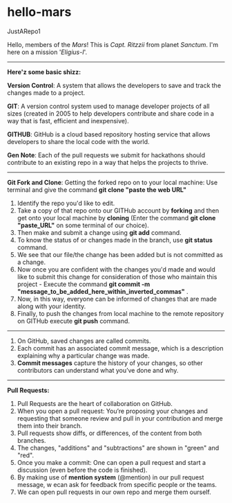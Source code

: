 # hello-mars
JustARepo1

Hello, members of the _Mars_! This is _Capt. Ritzzii_ from planet _Sanctum_. I'm here on a mission '_Eligius-I_'.
______________________________________________________________________________________________________________

**Here'z some basic shizz:** 

**Version Control**: A system that allows the developers to save and track the changes made to a project.

**GIT**: A version control system used to manage developer projects of all sizes (created in 2005 to help developers contribute and share code in a way that is fast, efficient and          inexpensive).

**GITHUB**: GitHub is a cloud based repository hosting service that allows developers to share the local code with the world.

**Gen Note**:  Each of the pull requests we submit for hackathons should contribute to an existing repo in a way that helps the projects to thrive.
______________________________________________________________________________________________________________

**Git Fork and Clone**: Getting the forked repo on to your local machine: Use terminal and give the command **git clone "paste the web URL"** 

1. Identify the repo you'd like to edit. 
2. Take a copy of that repo onto our GITHub account by **forking** and then get onto your local machine by **cloning** 
   (Enter the command **git clone "paste_URL"** on some terminal of our choice). 
3. Then make and submit a change using **git add** command. 
4. To know the status of or changes made in the branch, use **git status** command. 
5. We see that our file/the change has been added but is not committed as a change. 
6. Now once you are confident with the changes you'd made and would like to submit this change    for consideration of those who maintain this project - Execute the command **git commit -m "message_to_be_added_here_within_inverted_commas"** . 
7. Now, in this way, everyone can be informed of changes that are made along with your identity. 
8. Finally, to push the changes from local machine to the remote repository on GITHub execute **git push** command. 

______________________________________________________________________________________________________________
1. On GitHub, saved changes are called commits. 
2. Each commit has an associated commit message, which is a description explaining why a particular change was    made. 
3. **Commit messages** capture the history of your changes, so other contributors can understand what you’ve      done and why.
______________________________________________________________________________________________________________
                         
**Pull Requests:**

1.  Pull Requests are the heart of collaboration on GitHub.
2.  When you open a pull request: You’re proposing your changes and requesting that someone review and pull in     your contribution and merge them into their branch. 
3.  Pull requests show diffs, or differences, of the content from both branches. 
4.  The changes, "additions" and "subtractions" are shown in "green" and "red".
5.  Once you make a commit: One can open a pull request and start a discussion (even before the code is                                   finished).    
6.  By making use of **mention system** (@mention) in our pull request message, w ecan ask for feedback from       specific people or the teams. 
7.  We can open pull requests in our own repo and merge them ourself. 
